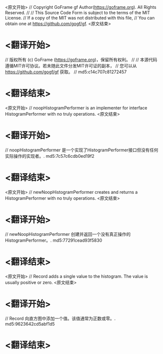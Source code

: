 
<原文开始>
// Copyright GoFrame gf Author(https://goframe.org). All Rights Reserved.
//
// This Source Code Form is subject to the terms of the MIT License.
// If a copy of the MIT was not distributed with this file,
// You can obtain one at https://github.com/gogf/gf.
<原文结束>

# <翻译开始>
// 版权所有 (c) GoFrame (https://goframe.org)，保留所有权利。
//
// 本源代码遵循MIT许可协议。若未随此文件分发MIT许可证的副本，
// 您可以从 https://github.com/gogf/gf 获取。
// md5:c14c707c81272457
# <翻译结束>


<原文开始>
// noopHistogramPerformer is an implementer for interface HistogramPerformer with no truly operations.
<原文结束>

# <翻译开始>
// noopHistogramPerformer 是一个实现了HistogramPerformer接口但没有任何实际操作的实现者。. md5:7c57c6cdb0ed19f2
# <翻译结束>


<原文开始>
// newNoopHistogramPerformer creates and returns a HistogramPerformer with no truly operations.
<原文结束>

# <翻译开始>
// newNoopHistogramPerformer 创建并返回一个没有真正操作的 HistogramPerformer。. md5:77291cead93f5830
# <翻译结束>


<原文开始>
// Record adds a single value to the histogram. The value is usually positive or zero.
<原文结束>

# <翻译开始>
// Record 向直方图中添加一个值。该值通常为正数或零。. md5:9623642cd5abf1d5
# <翻译结束>


